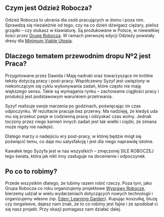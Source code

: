 ## Czym jest Odzież Robocza?

Odzież Robocza to ubrania dla osób pracujących w domu i poza nim. Sprawdzą się niezależnie od tego, czy na co dzień dźwigasz ciężary, pielisz grządki – czy stukasz w klawiaturę. Są produkowane w Polsce, w niewielkiej ilości przez [Grupę Roboczą](https://grupa.robocza.org/). W ramach pierwszej edycji Odzieży powstały dresy dla [Minimum Viable Utopia](https://mvu.pl/).

## Dlaczego tematem przewodnim dropu Nº2 jest Praca?

Przygotowane przez Dawida i Maję nadruki oraz towarzyszące im krótkie teksty dotyczą pracy i post-pracy. Współczesny Syzyf jest uwięziony w niekończącym się cyklu wykonywania zadań, które często nie mają większego sensu. Takie są wymagania rynku – zachowanie ciągłości pracy i produkcji jest podstawowym warunkiem przetrwania.

Syzyf realizuje swoje marzenia po godzinach, poświęcając im czas odpoczynku. W rezultacie pracuje bez przerwy. Ma nadzieję, że kiedyś uda mu się przekuć pasje w codzienną pracę i odzyskać czas wolny. Jednak toczony przez niego kamień innych zadań jest tak wielki i ciężki, że zmiana może nigdy nie nadejść.

Dlatego marzy o nadejściu ery post-pracy, w której będzie mógł się poświęcić temu, co daje mu satysfakcję i jest dla niego naprawdę istotne.

Kawałek tego Syzyfa jest w nas wszystkich – zmęczonej SILE ROBOCZEJ tego świata, która jak nikt inny zasługuje na docenienie i odpoczynek.

## Po co to robimy?

Przede wszystkim dlatego, że lubimy razem robić rzeczy. Poza tym, jako Grupa Robocza co roku organizujemy projektowe [Wyprawy Robocze](https://mvu.pl/wyprawa/), bierzemy udział w wielu wydarzeniach dotyczących nowych technologii i organizujemy własne (np. [Eden: Learning Garden](https://eden.mvu.pl/learninggarden/)). Kupując koszulkę, bluzę czy longsleeve, dajesz nam znak, że to co robimy jest fajne i że spodobał ci się nasz projekt. Przy okazji pomagasz nam działać dalej.
